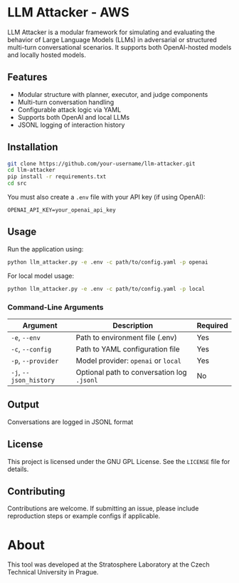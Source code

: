 
# LLM Attacker - AWS

LLM Attacker is a modular framework for simulating and evaluating the behavior of Large Language Models (LLMs) in adversarial or structured multi-turn conversational scenarios. It supports both OpenAI-hosted models and locally hosted models.

## Features

- Modular structure with planner, executor, and judge components  
- Multi-turn conversation handling  
- Configurable attack logic via YAML  
- Supports both OpenAI and local LLMs  
- JSONL logging of interaction history  


## Installation

```bash
git clone https://github.com/your-username/llm-attacker.git
cd llm-attacker
pip install -r requirements.txt
cd src
```

You must also create a `.env` file with your API key (if using OpenAI):

```
OPENAI_API_KEY=your_openai_api_key
```

## Usage

Run the application using:

```bash
python llm_attacker.py -e .env -c path/to/config.yaml -p openai
```

For local model usage:

```bash
python llm_attacker.py -e .env -c path/to/config.yaml -p local
```

### Command-Line Arguments

| Argument           | Description                                        | Required |
|--------------------|----------------------------------------------------|----------|
| `-e`, `--env`       | Path to environment file (.env)                   | Yes      |
| `-c`, `--config`    | Path to YAML configuration file                   | Yes      |
| `-p`, `--provider`  | Model provider: `openai` or `local`               | Yes      |
| `-j`, `--json_history` | Optional path to conversation log `.jsonl`   | No       |


## Output

Conversations are logged in JSONL format 

## License

This project is licensed under the GNU GPL License. See the `LICENSE` file for details.

## Contributing

Contributions are welcome. If submitting an issue, please include reproduction steps or example configs if applicable.


# About

This tool was developed at the Stratosphere Laboratory at the Czech Technical University in Prague.
